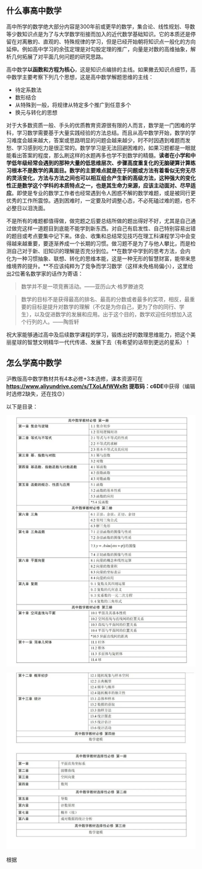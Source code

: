 ## 什么事高中数学

高中所学的数学绝大部分内容是300年前或更早的数学，集合论、线性规划、导数等少数知识点是为了与大学数学衔接而加入的近代数学基础知识。它的本质还是停留在对离散的、直观的、特殊规律的学习，但是已经开始朝将知识点一般化的方向延伸。例如高中学习的余弦定理是对勾股定理的推广，向量是对数的高维抽象，解析几何拓展了对平面几何问题的研究思路。

高中数学**以函数和方程为核心**，这是知识点编排的主线。如果撇去知识点细节，高中数学主要考察下列几个思想，这是高中数学解题思维的主线：

- 待定系数法
- 数形结合
- 从特殊到一般，将规律从特定多个推广到任意多个
- 换元与转化的思想

对于大多数资质一般、手头的优质教育资源很有限的人而言，数学是一门困难的学科，学习数学需要基于大量实践经验的方法总结。而且从高中数学开始，数学的学习难度会越来越大，答案或思路明显的问题会越来越少，时不时因遇到难题而发愁、学习感到吃力是很正常的。数学学习是无法回避困难的，如果习题都是一眼就能看出答案的程度，那么刷这样的水题再多也学不到数学的精髓。**读者在小学和中学低年级经常会遇到的那种大量的低思维层次、步骤高度重复化的无脑硬算计算练习根本不是数学的真面目。**数学的主要难点就是在于问题或方法有着看似无穷无尽的灵活变化，方法与方法之间也可以相互组合产生新的高级方法，这种**强大的变化性正是数学这个学科的本质特点之一，也是其生命力来源，应该主动面对、尽早适应**。即使是专业的数学工作者也经常遇到令人困惑不解的数学难题，或是被同行更优秀的工作所震惊。遇到困难时，一定要及时调整心态，不必死磕过难的题，也不必整日以泪洗面。

不是所有的难题都值得做，做完题之后要总结所做的题出得好不好，尤其是自己通过做完这样一道题目到底能不能学到新东西。对自己有启发性、自己特别容易出错的题目或考点要集中记下来。体会、收集和总结常见技巧在理工科课程学习中会变得越来越重要，要逐渐养成一个长期的习惯。做习题不是为了与他人攀比，而是检测自己对于新、旧知识的理解是否充分到位。**在数学中学到的思考方法，会内化为一种习惯抽象、联想、转化的思维本能，这是一种无形的智慧财富，能带来思维境界的提升。**不应该纯粹为了竞争而学习数学（这样未免格局偏小），这里给出2位著名数学家的话作为寄语：

> 数学并不是一项竞赛活动。——亚历山大·格罗滕迪克

> 数学的目标不是获得最高的排名、最高的分数或者最多的奖项，相反，最重要的目标是提升对数学的理解（不仅是为你自己，更为了你的同行、学生），以及促进数学的发展和应用。出于这个目的，数学欢迎任何想加入这个行列的人。——陶哲轩

祝大家能够通过高中及后续数学课程的学习，锻炼出好的数理思维能力，把这个美丽星球的智慧文明精华一代代传递、发展下去（有希望的话带到更远的星系）！

## 怎么学高中数学

沪教版高中数学教材共有4本必修+3本选修，课本资源可在
**https://www.aliyundrive.com/s/TXoLAfWWxRt 提取码：c6DE**中获得（编辑时选修2缺失，还在找:blush:）

以下是目录：

![](./res/数学目录第一张.jpg)

![](./res/数学目录第二张.jpg)

根据

